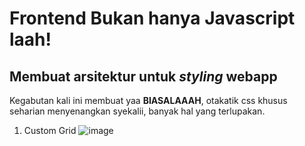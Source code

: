 # Frontend Bukan hanya Javascript laah!

## Membuat arsitektur untuk _styling_ webapp

Kegabutan kali ini membuat yaa **BIASALAAAH**, otakatik css khusus seharian menyenangkan syekalii, banyak hal yang terlupakan.

1. Custom Grid
![image](https://user-images.githubusercontent.com/43085583/109796787-2cbe6a00-7c4b-11eb-803b-311a012992c4.png)

